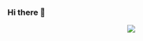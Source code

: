 ### Hi there 👋

<!--
**liujingxing/liujingxing** is a ✨ _special_ ✨ repository because its `README.md` (this file) appears on your GitHub profile.

Here are some ideas to get you started:

- 🔭 I’m currently working on ...
- 🌱 I’m currently learning ...
- 👯 I’m looking to collaborate on ...
- 🤔 I’m looking for help with ...
- 💬 Ask me about ...
- 📫 How to reach me: ...
- 😄 Pronouns: ...
- ⚡ Fun fact: ...

[![Anurag's github stats](https://github-readme-stats.vercel.app/api?username=liujingxing)](https://github.com/anuraghazra/github-readme-stats)
-->

<p align="center">
  <a href="https://github.com/Blankj">
    <img src="https://github-readme-stats.vercel.app/api?username=liujingxing&count_private=true&show_icons=true&hide=contribs&include_all_commits=true&theme=vue" />
  </a>
</p>


